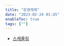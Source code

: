 ```yaml
---
title: "운영체제"
date: "2023-02-24 01:45"
enableToc: true
tags: [""]
---
```


- [스케줄링](notes/TIL/integrated/OS/Scheduling)